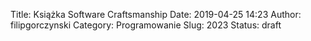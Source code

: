Title: Książka Software Craftsmanship
Date: 2019-04-25 14:23
Author: filipgorczynski
Category: Programowanie
Slug: 2023
Status: draft


